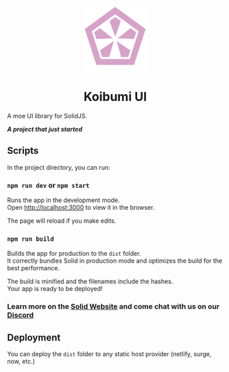 <!-- markdownlint-disable-next-line -->

<p align="center">
  <img width="150" src="doc/logo.svg" alt="Koibumi UI logo">
</p>

<h1 align="center">Koibumi UI</h1>

A moe UI library for SolidJS.

**_A project that just started_**

## Scripts

In the project directory, you can run:

### `npm run dev` or `npm start`

Runs the app in the development mode.<br>
Open [http://localhost:3000](http://localhost:3000) to view it in the browser.

The page will reload if you make edits.<br>

### `npm run build`

Builds the app for production to the `dist` folder.<br>
It correctly bundles Solid in production mode and optimizes the build for the best performance.

The build is minified and the filenames include the hashes.<br>
Your app is ready to be deployed!

### Learn more on the [Solid Website](https://solidjs.com) and come chat with us on our [Discord](https://discord.com/invite/solidjs)

## Deployment

You can deploy the `dist` folder to any static host provider (netlify, surge, now, etc.)
